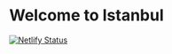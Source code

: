 # Welcome to Istanbul

[![Netlify Status](https://api.netlify.com/api/v1/badges/7a9bf66f-86b6-4f3f-a06a-fe2a0d89ceab/deploy-status)](https://app.netlify.com/sites/new-to-istanbul/deploys)
